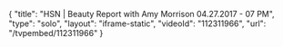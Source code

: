 {
    "title": "HSN | Beauty Report with Amy Morrison 04.27.2017 - 07 PM",
    "type": "solo",
    "layout": "iframe-static",
    "videoId": "112311966",
    "url": "\/tvpembed\/112311966"
}